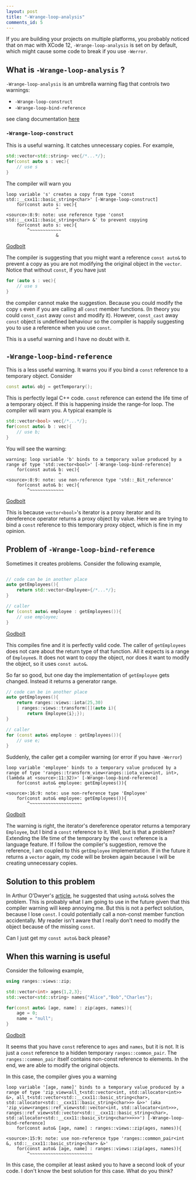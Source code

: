 ```yaml
---
layout: post
title: "-Wrange-loop-analysis"
comments_id: 5
---
```


If you are building your projects on multiple platforms, you probably noticed that on mac with XCode 12, `-Wrange-loop-analysis` is set on by default, which might cause some code to break if you use `-Werror`.

## What is `-Wrange-loop-analysis` ?

`-Wrange-loop-analysis` is an umbrella warning flag that controls two warnings:

- `-Wrange-loop-construct`
- `-Wrange-loop-bind-reference`

see clang documentation [here](https://clang.llvm.org/docs/DiagnosticsReference.html#wrange-loop-analysis)

### `-Wrange-loop-construct`

This is a useful warning. It catches unnecessary copies. For example,

```cpp
std::vector<std::string> vec{/*...*/};
for(const auto s : vec){
    // use s
}
```

The compiler will warn you

```
loop variable 's' creates a copy from type 'const std::__cxx11::basic_string<char>' [-Wrange-loop-construct]
    for(const auto s: vec){
                   ^
<source>:8:9: note: use reference type 'const std::__cxx11::basic_string<char> &' to prevent copying
    for(const auto s: vec){
        ^~~~~~~~~~~~~
                   &
```

[Godbolt](https://godbolt.org/z/76vb1e)

The compiler is suggesting that you might want a reference `const auto&` to prevent a copy as you are not modifying the original object in the `vector`. Notice that without `const`, if you have just

```cpp
for (auto s : vec){
    // use s
}
```

the compiler cannot make the suggestion. Because you could modify the copy `s` even if you are calling all `const` member functions. (In theory you could `const_cast` away `const` and modify it). However, `const_cast` away `const` object is undefined behaviour so the compiler is happily suggesting you to use a reference when you use `const`.

This is a useful warning and I have no doubt with it.

## `-Wrange-loop-bind-reference`

This is a less useful warning. It warns you if you bind a `const` reference to a temporary object. Consider

```cpp
const auto& obj = getTemporary();
```

This is perfectly legal C++ code. `const` reference can extend the life time of a temporary object. If this is happening inside the range-for loop. The compiler will warn you. A typical example is

```cpp
std::vector<bool> vec{/*...*/};
for(const auto& b : vec){
    // use b;
}
```

You will see the warning:

```
warning: loop variable 'b' binds to a temporary value produced by a range of type 'std::vector<bool>' [-Wrange-loop-bind-reference]
    for(const auto& b: vec){
                    ^
<source>:8:9: note: use non-reference type 'std::_Bit_reference'
    for(const auto& b: vec){
        ^~~~~~~~~~~~~~
```

[Godbolt](https://godbolt.org/z/fbGn6z)

This is because `vector<bool>`'s iterator is a proxy iterator and its dereference operator returns a proxy object by value. Here we are trying to bind a `const` reference to this temporary proxy object, which is fine in my opinion.

## Problem of `-Wrange-loop-bind-reference`

Sometimes it creates problems. Consider the following example,

```cpp

// code can be in another place
auto getEmployees(){
    return std::vector<Employee>{/*...*/};
}

// caller
for (const auto& employee : getEmployees()){
    // use employee;
}

```

[Godbolt](https://godbolt.org/z/aKx71P)

This compiles fine and it is perfectly valid code. The caller of `getEmployees` does not care about the return type of that function. All it expects is a range of `Employee`s. It does not want to copy the object, nor does it want to modify the object, so it uses `const auto&`.

So far so good, but one day the implementation of `getEmployee` gets changed. Instead it returns a generator range.

```cpp
// code can be in another place
auto getEmployees(){
    return ranges::views::iota(25,30) 
    | ranges::views::transform([](auto i){
        return Employee{i};});
}

// caller
for (const auto& employee : getEmployees()){
    // use e;
}
```

Suddenly, the caller get a compiler warning (or error if you have `-Werror`)

```
loop variable 'employee' binds to a temporary value produced by a range of type 'ranges::transform_view<ranges::iota_view<int, int>, (lambda at <source>:11:32)>' [-Wrange-loop-bind-reference]
    for(const auto& employee: getEmployees()){
                    ^
<source>:16:9: note: use non-reference type 'Employee'
    for(const auto& employee: getEmployees()){
        ^~~~~~~~~~~~~~~~~~~~~
```

[Godbolt](https://godbolt.org/z/79Mxdv)

The warning is right, the iterator's dereference operator returns a temporary `Employee`, but I bind a `const` reference to it. Well, but is that a problem? Extending the life time of the temporary by the `const` reference is a language feature. If I follow the compiler's suggestion, remove the reference, I am coupled to this `getEmployee` implementation. If in the future it returns a `vector` again, my code will be broken again because I will be creating unnecessary copies.

## Solution to this problem

In Arthur O'Dwyer's [article](https://quuxplusone.github.io/blog/2020/08/26/wrange-loop-analysis/), he suggested that using `auto&&` solves the problem. This is probably what I am going to use in the future given that this compiler warning will keep annoying me. But this is not a perfect solution, because I lose `const`. I could potentially call a non-const member function accidentally. My reader isn't aware that I really don't need to modify the object because of the missing `const`.

Can I just get my `const auto&` back please?

## When this warning is useful

Consider the following example,

```cpp
using ranges::views::zip;

std::vector<int> ages{1,2,3};
std::vector<std::string> names{"Alice","Bob","Charles"};

for(const auto& [age, name] : zip(ages, names)){
    age = 0;
    name = "null";
}
```

[Godbolt](https://godbolt.org/z/1zPjaT)

It seems that you have `const` reference to `ages` and `names`, but it is not. It is just a `const` reference to a hidden temporary `ranges::common_pair`. The `ranges::common_pair` itself contains non-const reference to elements. In the end, we are able to modify the original objects.

In this case, the compiler gives you a warning

```
loop variable '[age, name]' binds to a temporary value produced by a range of type 'zip_view<all_t<std::vector<int, std::allocator<int>> &>, all_t<std::vector<std::__cxx11::basic_string<char>, std::allocator<std::__cxx11::basic_string<char>>> &>>' (aka 'zip_view<ranges::ref_view<std::vector<int, std::allocator<int>>>, ranges::ref_view<std::vector<std::__cxx11::basic_string<char>, std::allocator<std::__cxx11::basic_string<char>>>>>') [-Wrange-loop-bind-reference]
    for(const auto& [age, name] : ranges::views::zip(ages, names)){
                    ^
<source>:15:9: note: use non-reference type 'ranges::common_pair<int &, std::__cxx11::basic_string<char> &>'
    for(const auto& [age, name] : ranges::views::zip(ages, names)){
        ^~~~~~~~~~~~~~~~~~~~~~~~~
```

In this case, the compiler at least asked you to have a second look of your code. I don't know the best solution for this case. What do you think?